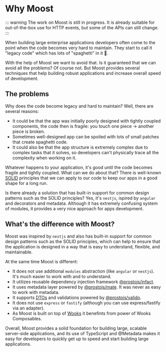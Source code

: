 # Why Moost

::: warning
The work on Moost is still in progress. It is already suitable for
out-of-the-box use for HTTP events, but some of the APIs can still change.
:::

When building large enterprise applications developers often
come to the point when the code becomes very hard to maintain.
They start to call it "legacy code" which has lots of "spaghetti" in it 🍝.

With the help of Moost we want to avoid that. Is it guaranteed
that we can avoid all the problems? Of course not. But Moost provides
several techniques that help building robust applications and increase overall speed of development.

## The problems

Why does the code become legacy and hard to maintain?
Well, there are several reasons:

- It could be that the app was initially poorly designed with tightly coupled components, the code then is fragile: you touch one piece -> another piece is broken.
- Sometimes well-designed app can be spoiled with lots of small patches that create spaghetti code.
- It could also be that the app structure is extremely complex due to complex tasks that it solves, so developers can't physically trace all the complexity when working on it.

Whatever happens to your application, it's good until the code becomes fragile and tightly coupled. What can we do about that?
There is well-known [SOLID](https://en.wikipedia.org/wiki/SOLID) principles that we can apply to our code to keep our apps in a good shape for a long run.

Is there already a solution that has built-in support for common design patterns such as the SOLID principles?
Yes, it's `nestjs`, ispired by `angular` and decorators and metadata.
Although it has extremely confusing system of modules, it provides a very nice approach for apps development.

## What's the difference with Moost?

Moost was inspired by `nestjs` and also has built-in support for common design patterns
such as the SOLID principles, which can help to ensure that the application is designed in a way
that is easy to understand, flexible, and maintainable.

At the same time Moost is different:
- It does not use additional `modules` abstraction (like `angular` or `nestjs`). It's much easier to work with and to understand.
- It utilizes reusable dependency injection framework [@prostojs/infact](https://github.com/prostojs/infact).
- It uses metadata layer powered by [@prostojs/mate](https://github.com/prostojs/mate). It was never as easy to work with metadata.
- It supports [DTOs](https://en.wikipedia.org/wiki/Data_transfer_object) and validations powered by [@prostojs/valido](https://github.com/prostojs/valido).
- It does not use `express` or `fastify` (although you can use express/fastify via an adapter).
- As Moost is built on top of [Wooks](https://wooksjs.org) it benefints from power of Wooks Composables.

Overall, Moost provides a solid foundation for building large, scalable server-side applications,
and its use of TypeScript and @Metadata makes it easy for developers to quickly get up to speed
and start building large applications.

